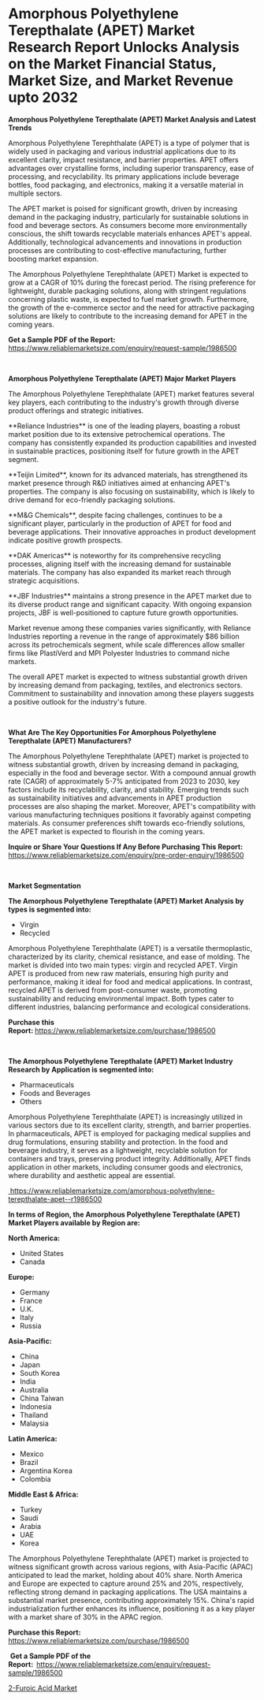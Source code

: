 <p><h1>Amorphous Polyethylene Terepthalate (APET) Market Research Report Unlocks Analysis on the Market Financial Status, Market Size, and Market Revenue upto 2032</h1></p><p><strong>Amorphous Polyethylene Terepthalate (APET) Market Analysis and Latest Trends</strong></p>
<p><p>Amorphous Polyethylene Terephthalate (APET) is a type of polymer that is widely used in packaging and various industrial applications due to its excellent clarity, impact resistance, and barrier properties. APET offers advantages over crystalline forms, including superior transparency, ease of processing, and recyclability. Its primary applications include beverage bottles, food packaging, and electronics, making it a versatile material in multiple sectors.</p><p>The APET market is poised for significant growth, driven by increasing demand in the packaging industry, particularly for sustainable solutions in food and beverage sectors. As consumers become more environmentally conscious, the shift towards recyclable materials enhances APET's appeal. Additionally, technological advancements and innovations in production processes are contributing to cost-effective manufacturing, further boosting market expansion.</p><p>The Amorphous Polyethylene Terephthalate (APET) Market is expected to grow at a CAGR of 10% during the forecast period. The rising preference for lightweight, durable packaging solutions, along with stringent regulations concerning plastic waste, is expected to fuel market growth. Furthermore, the growth of the e-commerce sector and the need for attractive packaging solutions are likely to contribute to the increasing demand for APET in the coming years.</p></p>
<p><strong>Get a Sample PDF of the Report:&nbsp;</strong> <a href="https://www.reliablemarketsize.com/enquiry/request-sample/1986500?utm_campaign=3382&utm_medium=2&utm_source=Github&utm_content=ia&utm_term=03042025&utm_id=amorphous-polyethylene-terepthalate-apet">https://www.reliablemarketsize.com/enquiry/request-sample/1986500</a></p>
<p>&nbsp;</p>
<p><strong>Amorphous Polyethylene Terepthalate (APET) Major Market Players</strong></p>
<p><p>The Amorphous Polyethylene Terephthalate (APET) market features several key players, each contributing to the industry's growth through diverse product offerings and strategic initiatives.</p><p>**Reliance Industries** is one of the leading players, boasting a robust market position due to its extensive petrochemical operations. The company has consistently expanded its production capabilities and invested in sustainable practices, positioning itself for future growth in the APET segment.</p><p>**Teijin Limited**, known for its advanced materials, has strengthened its market presence through R&D initiatives aimed at enhancing APET's properties. The company is also focusing on sustainability, which is likely to drive demand for eco-friendly packaging solutions.</p><p>**M&G Chemicals**, despite facing challenges, continues to be a significant player, particularly in the production of APET for food and beverage applications. Their innovative approaches in product development indicate positive growth prospects.</p><p>**DAK Americas** is noteworthy for its comprehensive recycling processes, aligning itself with the increasing demand for sustainable materials. The company has also expanded its market reach through strategic acquisitions.</p><p>**JBF Industries** maintains a strong presence in the APET market due to its diverse product range and significant capacity. With ongoing expansion projects, JBF is well-positioned to capture future growth opportunities.</p><p>Market revenue among these companies varies significantly, with Reliance Industries reporting a revenue in the range of approximately $86 billion across its petrochemicals segment, while scale differences allow smaller firms like PlastiVerd and MPI Polyester Industries to command niche markets.</p><p>The overall APET market is expected to witness substantial growth driven by increasing demand from packaging, textiles, and electronics sectors. Commitment to sustainability and innovation among these players suggests a positive outlook for the industry's future.</p></p>
<p>&nbsp;</p>
<p><strong>What Are The Key Opportunities For Amorphous Polyethylene Terepthalate (APET) Manufacturers?</strong></p>
<p><p>The Amorphous Polyethylene Terephthalate (APET) market is projected to witness substantial growth, driven by increasing demand in packaging, especially in the food and beverage sector. With a compound annual growth rate (CAGR) of approximately 5-7% anticipated from 2023 to 2030, key factors include its recyclability, clarity, and stability. Emerging trends such as sustainability initiatives and advancements in APET production processes are also shaping the market. Moreover, APET's compatibility with various manufacturing techniques positions it favorably against competing materials. As consumer preferences shift towards eco-friendly solutions, the APET market is expected to flourish in the coming years.</p></p>
<p><strong>Inquire or Share Your Questions If Any Before Purchasing This Report:</strong> <a href="https://www.reliablemarketsize.com/enquiry/pre-order-enquiry/1986500?utm_campaign=3382&utm_medium=2&utm_source=Github&utm_content=ia&utm_term=03042025&utm_id=amorphous-polyethylene-terepthalate-apet">https://www.reliablemarketsize.com/enquiry/pre-order-enquiry/1986500</a></p>
<p>&nbsp;</p>
<p><strong>Market Segmentation</strong></p>
<p><strong>The Amorphous Polyethylene Terepthalate (APET) Market Analysis by types is segmented into:</strong></p>
<p><ul><li>Virgin</li><li>Recycled</li></ul></p>
<p><p>Amorphous Polyethylene Terephthalate (APET) is a versatile thermoplastic, characterized by its clarity, chemical resistance, and ease of molding. The market is divided into two main types: virgin and recycled APET. Virgin APET is produced from new raw materials, ensuring high purity and performance, making it ideal for food and medical applications. In contrast, recycled APET is derived from post-consumer waste, promoting sustainability and reducing environmental impact. Both types cater to different industries, balancing performance and ecological considerations.</p></p>
<p><strong>Purchase this Report:&nbsp;</strong><a href="https://www.reliablemarketsize.com/purchase/1986500?utm_campaign=3382&utm_medium=2&utm_source=Github&utm_content=ia&utm_term=03042025&utm_id=amorphous-polyethylene-terepthalate-apet">https://www.reliablemarketsize.com/purchase/1986500</a></p>
<p>&nbsp;</p>
<p><strong>The Amorphous Polyethylene Terepthalate (APET) Market Industry Research by Application is segmented into:</strong></p>
<p><ul><li>Pharmaceuticals</li><li>Foods and Beverages</li><li>Others</li></ul></p>
<p><p>Amorphous Polyethylene Terephthalate (APET) is increasingly utilized in various sectors due to its excellent clarity, strength, and barrier properties. In pharmaceuticals, APET is employed for packaging medical supplies and drug formulations, ensuring stability and protection. In the food and beverage industry, it serves as a lightweight, recyclable solution for containers and trays, preserving product integrity. Additionally, APET finds application in other markets, including consumer goods and electronics, where durability and aesthetic appeal are essential.</p></p>
<p><a href="https://www.reliablemarketsize.com/amorphous-polyethylene-terepthalate-apet--r1986500?utm_campaign=3382&utm_medium=2&utm_source=Github&utm_content=ia&utm_term=03042025&utm_id=amorphous-polyethylene-terepthalate-apet">&nbsp;https://www.reliablemarketsize.com/amorphous-polyethylene-terepthalate-apet--r1986500</a></p>
<p><strong>In terms of Region, the Amorphous Polyethylene Terepthalate (APET) Market Players available by Region are:</strong></p>
<p>
    <p> <strong> North America: </strong>
        <ul>
            <li>United States</li>
            <li>Canada</li>
        </ul>
        </p> 
    <p> <strong> Europe: </strong>
        <ul>
            <li>Germany</li>
            <li>France</li>
            <li>U.K.</li>
            <li>Italy</li>
            <li>Russia</li>
        </ul>
        </p> 
    <p> <strong> Asia-Pacific: </strong>
        <ul>
            <li>China</li>
            <li>Japan</li>
            <li>South Korea</li>
            <li>India</li>
            <li>Australia</li>
            <li>China Taiwan</li>
            <li>Indonesia</li>
            <li>Thailand</li>
            <li>Malaysia</li>
        </ul>
        </p> 
    <p> <strong> Latin America: </strong>
        <ul>
            <li>Mexico</li>
            <li>Brazil</li>
            <li>Argentina Korea</li>
            <li>Colombia</li>
        </ul>
        </p> 
    <p> <strong> Middle East & Africa: </strong>
        <ul>
            <li>Turkey</li>
            <li>Saudi</li>
            <li>Arabia</li>
            <li>UAE</li>
            <li>Korea</li>
        </ul>
    </p>
    </p>
<p><p>The Amorphous Polyethylene Terephthalate (APET) market is projected to witness significant growth across various regions, with Asia-Pacific (APAC) anticipated to lead the market, holding about 40% share. North America and Europe are expected to capture around 25% and 20%, respectively, reflecting strong demand in packaging applications. The USA maintains a substantial market presence, contributing approximately 15%. China's rapid industrialization further enhances its influence, positioning it as a key player with a market share of 30% in the APAC region.</p></p>
<p><strong>Purchase this Report: </strong><a href="https://www.reliablemarketsize.com/purchase/1986500?utm_campaign=3382&utm_medium=2&utm_source=Github&utm_content=ia&utm_term=03042025&utm_id=amorphous-polyethylene-terepthalate-apet">https://www.reliablemarketsize.com/purchase/1986500</a></p>
<p>&nbsp;<strong>Get a Sample PDF of the Report:&nbsp;&nbsp;</strong><a href="https://www.reliablemarketsize.com/enquiry/request-sample/1986500?utm_campaign=3382&utm_medium=2&utm_source=Github&utm_content=ia&utm_term=03042025&utm_id=amorphous-polyethylene-terepthalate-apet">https://www.reliablemarketsize.com/enquiry/request-sample/1986500</a></p>
<p><strong></strong></p>
<p><p><a href="https://github.com/belhejmawoue/Market-Research-Report-List-1/blob/main/2-furoic-acid-market.md?utm_campaign=3382&utm_medium=2&utm_source=Github&utm_content=ia&utm_term=03042025&utm_id=amorphous-polyethylene-terepthalate-apet">2-Furoic Acid Market</a></p></p>